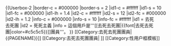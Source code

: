 {{Userbox-2
  |border-c = #000000
  |border-s = 2
  |id1-c     = #ffffff
  |id1-s     = 10
  |id1-fc    = #000000
  |id1-lh    = 1.4
  |id2-c    = #ffffff
  |id2-s    = 12
  |id2-fc   = #000000
  |id2-lh    = 1.2
  |info-c   = #000000
  |info-s   = 10
  |info-fc  = #ffffff
  |id1      = 去死<br>去死團
  |id2      = 死死主義
  |info     = 這個用戶是'''[[去死去死團|{{font|去死去死團|color=#c5c5c5}}]]團員'''。
}}
<includeonly>[[Category:去死去死團團員|{{PAGENAME}}]]</includeonly>
<noinclude>
[[Category:去死去死團團員| ]]
[[Category:性用户框模板]]
</noinclude>
